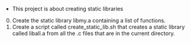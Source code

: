 - This project is about creating static libraries
0. Create the static library libmy.a containing a list of functions.
1. Create a script called create_static_lib.sh that creates a static library called liball.a from all the .c files that are in the current directory.
